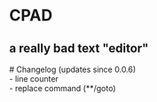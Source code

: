 <h1> CPAD </h1>
<h2> a really bad text "editor" </h2>
# Changelog (updates since 0.0.6)
<br>
- line counter
<br>
- replace command (**/goto)


